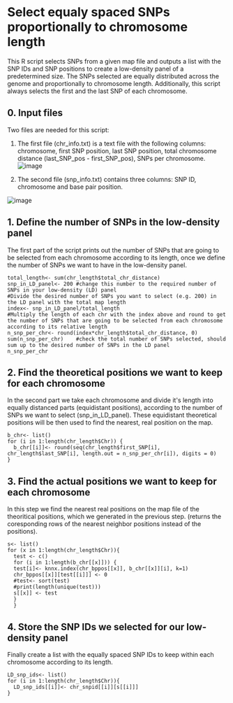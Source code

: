 # Select equaly spaced SNPs proportionally to chromosome length

This R script selects SNPs from a given map file and outputs a list with the SNP IDs and SNP positions to create a low-density panel of a predetermined size. The SNPs selected are equally distributed across the genome and proportionally to chromosome length. Additionally, this script always selects the first and the last SNP of each chromosome.  

## 0. Input files
Two files are needed for this script:
1. The first file (chr_info.txt) is a text file with the following columns: chromosome, first SNP position, last SNP position, total chromosome distance (last_SNP_pos - first_SNP_pos),	SNPs per chromosome.
![image](https://user-images.githubusercontent.com/74717500/216952696-caabe7f7-9380-4997-aeac-cf392f254907.png)

2. The second file (snp_info.txt) contains three columns: SNP ID, chromosome and base pair position.

![image](https://user-images.githubusercontent.com/74717500/216953014-883ee2da-5a71-4678-963b-823b916b159c.png)

## 1. Define the number of SNPs in the low-density panel 
The first part of the script prints out the number of SNPs that are going to be selected from each chromosome according to its length, once we define the number of SNPs we want to have in the low-density panel.

```
total_length<- sum(chr_length$total_chr_distance)
snp_in_LD_panel<- 200 #change this number to the required number of SNPs in your low-density (LD) panel  
#Divide the desired number of SNPs you want to select (e.g. 200) in the LD panel with the total map length
index<- snp_in_LD_panel/total_length
#Multiply the length of each chr with the index above and round to get the number of SNPs that are going to be selected from each chromosome according to its relative length
n_snp_per_chr<- round(index*chr_length$total_chr_distance, 0)
sum(n_snp_per_chr)    #check the total number of SNPs selected, should sum up to the desired number of SNPs in the LD panel  
n_snp_per_chr
```

## 2. Find the theoretical positions we want to keep for each chromosome
In the second part we take each chromosome and divide it's length into equally distanced parts (equidistant positions), according to the number of SNPs we want to select (snp_in_LD_panel). These equidistant theoretical positions will be then used to find the nearest, real position on the map.  

```
b_chr<- list()
for (i in 1:length(chr_length$Chr)) {
  b_chr[[i]]<- round(seq(chr_length$first_SNP[i], chr_length$last_SNP[i], length.out = n_snp_per_chr[i]), digits = 0)
}
```

## 3. Find the actual positions we want to keep for each chromosome 
In this step we find the nearest real positions on the map file of the theoritical positions, which we generated in the previous step.
(returns the coresponding rows of the nearest neighbor positions instead of the positions).

```
s<- list()
for (x in 1:length(chr_length$Chr)){
  test <- c()
  for (i in 1:length(b_chr[[x]])) {
  test[i]<- knnx.index(chr_bppos[[x]], b_chr[[x]][i], k=1)
  chr_bppos[[x]][test[[i]]] <- 0
  #test<- sort(test)
  #print(length(unique(test)))
  s[[x]] <- test
  }
  }
```

## 4. Store the SNP IDs we selected for our low-density panel
Finally create a list with the equally spaced SNP IDs to keep within each chromosome according to its length.

```
LD_snp_ids<- list()
for (i in 1:length(chr_length$Chr)){
  LD_snp_ids[[i]]<- chr_snpid[[i]][s[[i]]]
}
```

